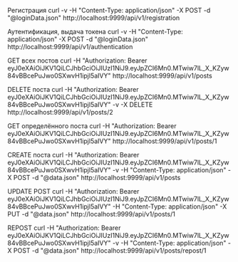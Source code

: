 Регистрация
curl -v -H "Content-Type: application/json" -X POST -d  "@loginData.json" http://localhost:9999/api/v1/registration

Аутентификация, выдача токена
    curl -v -H "Content-Type: application/json" -X POST -d  "@loginData.json" http://localhost:9999/api/v1/authentication

GET всех постов
curl -H "Authorization: Bearer eyJ0eXAiOiJKV1QiLCJhbGciOiJIUzI1NiJ9.eyJpZCI6Mn0.MTwiw7lL_X_KZyw84vBBcePuJwo0SXwvH1ipjl5aIVY" http://localhost:9999/api/v1/posts

DELETE поста
curl -H "Authorization: Bearer eyJ0eXAiOiJKV1QiLCJhbGciOiJIUzI1NiJ9.eyJpZCI6Mn0.MTwiw7lL_X_KZyw84vBBcePuJwo0SXwvH1ipjl5aIVY" -v -X DELETE http://localhost:9999/api/v1/posts/2

GET определённого поста
curl -H "Authorization: Bearer eyJ0eXAiOiJKV1QiLCJhbGciOiJIUzI1NiJ9.eyJpZCI6Mn0.MTwiw7lL_X_KZyw84vBBcePuJwo0SXwvH1ipjl5aIVY" http://localhost:9999/api/v1/posts/1

CREATE поста
curl -H "Authorization: Bearer eyJ0eXAiOiJKV1QiLCJhbGciOiJIUzI1NiJ9.eyJpZCI6Mn0.MTwiw7lL_X_KZyw84vBBcePuJwo0SXwvH1ipjl5aIVY" -v -H "Content-Type: application/json" -X POST -d  "@data.json" http://localhost:9999/api/v1/posts

UPDATE POST
curl -H "Authorization: Bearer eyJ0eXAiOiJKV1QiLCJhbGciOiJIUzI1NiJ9.eyJpZCI6Mn0.MTwiw7lL_X_KZyw84vBBcePuJwo0SXwvH1ipjl5aIVY" -H "Content-Type: application/json" -X PUT -d "@data.json"  http://localhost:9999/api/v1/posts/1

REPOST
curl -H "Authorization: Bearer eyJ0eXAiOiJKV1QiLCJhbGciOiJIUzI1NiJ9.eyJpZCI6Mn0.MTwiw7lL_X_KZyw84vBBcePuJwo0SXwvH1ipjl5aIVY" -v -H "Content-Type: application/json" -X POST -d  "@data.json" http://localhost:9999/api/v1/posts/repost/1
